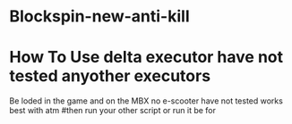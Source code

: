 # Blockspin-new-anti-kill 
# How To Use delta executor have not tested anyother executors 
Be loded in the game and on the MBX no e-scooter have not tested works best with atm #then run your other script or run it be for
